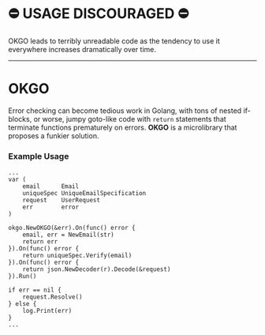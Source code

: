 # ⛔️ USAGE DISCOURAGED ⛔️
OKGO leads to terribly unreadable code as the tendency to use it everywhere increases dramatically over time. 

---

# OKGO
Error checking can become tedious work in Golang, with tons of nested if-blocks, or worse, jumpy goto-like code with `return` statements that terminate functions prematurely on errors. **OKGO** is a microlibrary that proposes a funkier solution.

### Example Usage
```
...
var (
    email      Email
    uniqueSpec UniqueEmailSpecification
    request    UserRequest
    err        error
)

okgo.NewOKGO(&err).On(func() error {
    email, err = NewEmail(str)
    return err
}).On(func() error {
    return uniqueSpec.Verify(email)
}).On(func() error {
    return json.NewDecoder(r).Decode(&request)
}).Run()

if err == nil {
    request.Resolve()
} else {
    log.Print(err)
}
...
```

